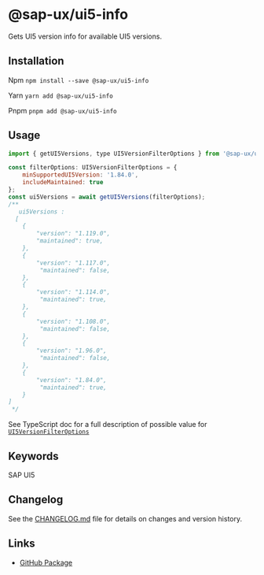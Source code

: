 # @sap-ux/ui5-info

Gets UI5 version info for available UI5 versions.

## Installation
Npm
`npm install --save @sap-ux/ui5-info`

Yarn
`yarn add @sap-ux/ui5-info`

Pnpm
`pnpm add @sap-ux/ui5-info`


## Usage

```javascript
import { getUI5Versions, type UI5VersionFilterOptions } from '@sap-ux/ui5-info';

const filterOptions: UI5VersionFilterOptions = {
    minSupportedUI5Version: '1.84.0',
    includeMaintained: true
};
const ui5Versions = await getUI5Versions(filterOptions);
/**
   ui5Versions :
  [
    {
        "version": "1.119.0",
        "maintained": true,
    },
    {
        "version": "1.117.0",
         "maintained": false,
    },
    {
        "version": "1.114.0",
         "maintained": true,
    },
    {
        "version": "1.108.0",
         "maintained": false,
    },
    {
        "version": "1.96.0",
         "maintained": false,
    },
    {
        "version": "1.84.0",
         "maintained": true,
    }
]
 */
```

See TypeScript doc for a full description of possible value for [`UI5VersionFilterOptions`](./src/types.ts)

## Keywords
SAP
UI5

## Changelog

See the [CHANGELOG.md](https://github.com/SAP/open-ux-tools/blob/main/packages/ui5-info/CHANGELOG.md) file for details on changes and version history.
## Links

- [GitHub Package](https://github.com/SAP/open-ux-tools/tree/main/packages/ui5-info)